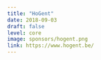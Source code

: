 ```yaml
---
title: "HoGent"
date: 2018-09-03
draft: false
level: core
image: sponsors/hogent.png
link: https://www.hogent.be/
---
```

